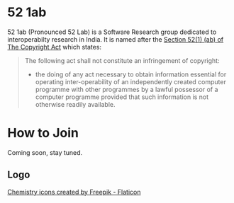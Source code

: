 # 52 1ab

52 1ab (Pronounced 52 Lab) is a Software Research group dedicated to
interoperabilty research in India. It is named after the [Section 52(1)
(ab) of The Copyright Act](https://indiankanoon.org/doc/192487119/) which states:

> The following act shall not constitute an infringement of copyright:
>
> - the doing of any act necessary to obtain information essential for
  operating inter-operability of an independently created computer programme
  with other programmes by a lawful possessor of a computer programme
  provided that such information is not otherwise readily available.

# How to Join

Coming soon, stay tuned.

## Logo

[Chemistry icons created by Freepik - Flaticon](https://www.flaticon.com/free-icons/chemistry)